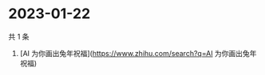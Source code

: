 # 2023-01-22

共 1 条

<!-- BEGIN ZHIHUSEARCH -->
<!-- 最后更新时间 Sun Jan 22 2023 06:06:09 GMT+0800 (China Standard Time) -->
1. [AI 为你画出兔年祝福](https://www.zhihu.com/search?q=AI 为你画出兔年祝福)
<!-- END ZHIHUSEARCH -->
